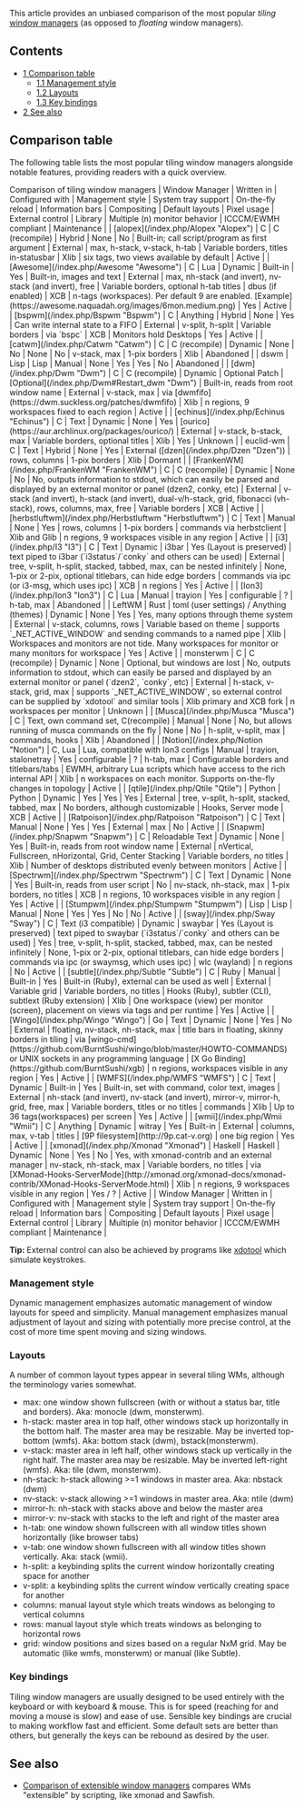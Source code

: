 This article provides an unbiased comparison of the most popular *tiling* [window managers](/index.php/Window_manager "Window manager") (as opposed to *floating* window managers).

<input type="checkbox" role="button" id="toctogglecheckbox" class="toctogglecheckbox" style="display:none">

## Contents

<label class="toctogglelabel" for="toctogglecheckbox"></label>

*   [1 Comparison table](#Comparison_table)
    *   [1.1 Management style](#Management_style)
    *   [1.2 Layouts](#Layouts)
    *   [1.3 Key bindings](#Key_bindings)
*   [2 See also](#See_also)

## Comparison table

The following table lists the most popular tiling window managers alongside notable features, providing readers with a quick overview.

<caption>Comparison of tiling window managers</caption>
| Window Manager | Written in | Configured with | Management style | System tray support | On-the-fly reload | Information bars | Compositing | Default layouts | Pixel usage | External control | Library | Multiple (n) monitor behavior | ICCCM/EWMH compliant | Maintenance |
| [alopex](/index.php/Alopex "Alopex") | C | C (recompile) | Hybrid | None | No | Built-in; call script/program as first argument | External | max, h-stack, v-stack, h-tab | Variable borders, titles in-statusbar | Xlib | six tags, two views available by default | Active |
| [Awesome](/index.php/Awesome "Awesome") | C | Lua | Dynamic | Built-in | Yes | Built-in, images and text | External | max, nh-stack (and invert), nv-stack (and invert), free | Variable borders, optional h-tab titles | dbus (if enabled) | XCB | n-tags (workspaces). Per default 9 are enabled. [Example](https://awesome.naquadah.org/images/6mon.medium.png) | Yes | Active |
| [bspwm](/index.php/Bspwm "Bspwm") | C | Anything | Hybrid | None | Yes | Can write internal state to a FIFO | External | v-split, h-split | Variable borders | via `bspc` | XCB | Monitors hold Desktops | Yes | Active |
| [catwm](/index.php/Catwm "Catwm") | C | C (recompile) | Dynamic | None | No | None | No | v-stack, max | 1-pix borders | Xlib | Abandoned |
| dswm | Lisp | Lisp | Manual | None | Yes | Yes | No | Abandoned |
| [dwm](/index.php/Dwm "Dwm") | C | C (recompile) | Dynamic | Optional Patch | [Optional](/index.php/Dwm#Restart_dwm "Dwm") | Built-in, reads from root window name | External | v-stack, max | via [dwmfifo](https://dwm.suckless.org/patches/dwmfifo) | Xlib | n regions, 9 workspaces fixed to each region | Active |
| [echinus](/index.php/Echinus "Echinus") | C | Text | Dynamic | None | Yes | [ourico](https://aur.archlinux.org/packages/ourico/) | External | v-stack, b-stack, max | Variable borders, optional titles | Xlib | Yes | Unknown |
| euclid-wm | C | Text | Hybrid | None | Yes | External ([dzen](/index.php/Dzen "Dzen")) | rows, columns | 1-pix borders | Xlib | Dormant |
| [FrankenWM](/index.php/FrankenWM "FrankenWM") | C | C (recompile) | Dynamic | None | No | No, outputs information to stdout, which can easily be parsed and displayed by an external monitor or panel (dzen2, conky, etc) | External | v-stack (and invert), h-stack (and invert), dual-v/h-stack, grid, fibonacci (vh-stack), rows, columns, max, free | Variable borders | XCB | Active |
| [herbstluftwm](/index.php/Herbstluftwm "Herbstluftwm") | C | Text | Manual | None | Yes | rows, columns | 1-pix borders | commands via herbstclient | Xlib and Glib | n regions, 9 workspaces visible in any region | Active |
| [i3](/index.php/I3 "I3") | C | Text | Dynamic | i3bar | Yes (Layout is preserved) | text piped to i3bar (`i3status`/`conky` and others can be used) | External | tree, v-split, h-split, stacked, tabbed, max, can be nested infinitely | None, 1-pix or 2-pix, optional titlebars, can hide edge borders | commands via ipc (or i3-msg, which uses ipc) | XCB | n regions | Yes | Active |
| [Ion3](/index.php/Ion3 "Ion3") | C | Lua | Manual | trayion | Yes | configurable | ? | h-tab, max | Abandoned |
| LeftWM | Rust | toml (user settings) / Anything (themes) | Dynamic | None | Yes | Yes, many options through theme system | External | v-stack, columns, rows | Variable based on theme | supports `_NET_ACTIVE_WINDOW` and sending commands to a named pipe | Xlib | Workspaces and monitors are not tide. Many workspaces for monitor or many monitors for workspace | Yes | Active |
| monsterwm | C | C (recompile) | Dynamic | None | Optional, but windows are lost | No, outputs information to stdout, which can easily be parsed and displayed by an external monitor or panel (`dzen2`, `conky`, etc) | External | h-stack, v-stack, grid, max | supports `_NET_ACTIVE_WINDOW`, so external control can be supplied by `xdotool` and similar tools | Xlib primary and XCB fork | n workspaces per monitor | Unknown |
| [Musca](/index.php/Musca "Musca") | C | Text, own command set, C(recompile) | Manual | None | No, but allows running of musca commands on the fly | None | No | h-split, v-split, max | commands, hooks | Xlib | Abandoned |
| [Notion](/index.php/Notion "Notion") | C, Lua | Lua, compatible with Ion3 configs | Manual | trayion, stalonetray | Yes | configurable | ? | h-tab, max | Configurable borders and titlebars/tabs | EWMH, arbitrary Lua scripts which have access to the rich internal API | Xlib | n workspaces on each monitor. Supports on-the-fly changes in topology | Active |
| [qtile](/index.php/Qtile "Qtile") | Python | Python | Dynamic | Yes | Yes | Yes | External | tree, v-split, h-split, stacked, tabbed, max | No borders, although customizable | Hooks, Server mode | XCB | Active |
| [Ratpoison](/index.php/Ratpoison "Ratpoison") | C | Text | Manual | None | Yes | Yes | External | max | No | Active |
| [Snapwm](/index.php/Snapwm "Snapwm") | C | Reloadable Text | Dynamic | None | Yes | Built-in, reads from root window name | External | nVertical, Fullscreen, nHorizontal, Grid, Center Stacking | Variable borders, no titles | Xlib | Number of desktops distributed evenly between monitors | Active |
| [Spectrwm](/index.php/Spectrwm "Spectrwm") | C | Text | Dynamic | None | Yes | Built-in, reads from user script | No | nv-stack, nh-stack, max | 1-pix borders, no titles | XCB | n regions, 10 workspaces visible in any region | Yes | Active |
| [Stumpwm](/index.php/Stumpwm "Stumpwm") | Lisp | Lisp | Manual | None | Yes | Yes | No | No | Active |
| [sway](/index.php/Sway "Sway") | C | Text (i3 compatible) | Dynamic | swaybar | Yes (Layout is preserved) | text piped to swaybar (`i3status`/`conky` and others can be used) | Yes | tree, v-split, h-split, stacked, tabbed, max, can be nested infinitely | None, 1-pix or 2-pix, optional titlebars, can hide edge borders | commands via ipc (or swaymsg, which uses ipc) | wlc (wayland) | n regions | No | Active |
| [subtle](/index.php/Subtle "Subtle") | C | Ruby | Manual | Built-in | Yes | Built-in (Ruby), external can be used as well | External | Variable grid | Variable borders, no titles | Hooks (Ruby), subtler (CLI), subtlext (Ruby extension) | Xlib | One workspace (view) per monitor (screen), placement on views via tags and per runtime | Yes | Active |
| [Wingo](/index.php/Wingo "Wingo") | Go | Text | Dynamic | None | Yes | No | External | floating, nv-stack, nh-stack, max | title bars in floating, skinny borders in tiling | via [wingo-cmd](https://github.com/BurntSushi/wingo/blob/master/HOWTO-COMMANDS) or UNIX sockets in any programming language | [X Go Binding](https://github.com/BurntSushi/xgb) | n regions, workspaces visible in any region | Yes | Active |
| [WMFS](/index.php/WMFS "WMFS") | C | Text | Dynamic | Built-in | Yes | Built-in, set with command, color text, images | External | nh-stack (and invert), nv-stack (and invert), mirror-v, mirror-h, grid, free, max | Variable borders, titles or no titles | commands | Xlib | Up to 36 tags(workspaces) per screen | Yes | Active |
| [wmii](/index.php/Wmii "Wmii") | C | Anything | Dynamic | witray | Yes | Built-in | External | columns, max, v-tab | titles | [9P filesystem](http://9p.cat-v.org) | one big region | Yes | Active |
| [xmonad](/index.php/Xmonad "Xmonad") | Haskell | Haskell | Dynamic | None | Yes | No | Yes, with xmonad-contrib and an external manager | nv-stack, nh-stack, max | Variable borders, no titles | via [XMonad-Hooks-ServerMode](http://xmonad.org/xmonad-docs/xmonad-contrib/XMonad-Hooks-ServerMode.html) | Xlib | n regions, 9 workspaces visible in any region | Yes / ? | Active |
| Window Manager | Written in | Configured with | Management style | System tray support | On-the-fly reload | Information bars | Compositing | Default layouts | Pixel usage | External control | Library | Multiple (n) monitor behavior | ICCCM/EWMH compliant | Maintenance |

**Tip:** External control can also be achieved by programs like [xdotool](https://www.archlinux.org/packages/?name=xdotool) which simulate keystrokes.

### Management style

Dynamic management emphasizes automatic management of window layouts for speed and simplicity. Manual management emphasizes manual adjustment of layout and sizing with potentially more precise control, at the cost of more time spent moving and sizing windows.

### Layouts

A number of common layout types appear in several tiling WMs, although the terminology varies somewhat.

*   max: one window shown fullscreen (with or without a status bar, title and borders). Aka: monocle (dwm, monsterwm).
*   h-stack: master area in top half, other windows stack up horizontally in the bottom half. The master area may be resizable. May be inverted top-bottom (wmfs). Aka: bottom stack (dwm), bstack(monsterwm).
*   v-stack: master area in left half, other windows stack up vertically in the right half. The master area may be resizable. May be inverted left-right (wmfs). Aka: tile (dwm, monsterwm).
*   nh-stack: h-stack allowing >=1 windows in master area. Aka: nbstack (dwm)
*   nv-stack: v-stack allowing >=1 windows in master area. Aka: ntile (dwm)
*   mirror-h: nh-stack with stacks above and below the master area
*   mirror-v: nv-stack with stacks to the left and right of the master area
*   h-tab: one window shown fullscreen with all window titles shown horizontally (like browser tabs)
*   v-tab: one window shown fullscreen with all window titles shown vertically. Aka: stack (wmii).
*   h-split: a keybinding splits the current window horizontally creating space for another
*   v-split: a keybinding splits the current window vertically creating space for another
*   columns: manual layout style which treats windows as belonging to vertical columns
*   rows: manual layout style which treats windows as belonging to horizontal rows
*   grid: window positions and sizes based on a regular NxM grid. May be automatic (like wmfs, monsterwm) or manual (like Subtle).

### Key bindings

Tiling window managers are usually designed to be used entirely with the keyboard or with keyboard & mouse. This is for speed (reaching for and moving a mouse is slow) and ease of use. Sensible key bindings are crucial to making workflow fast and efficient. Some default sets are better than others, but generally the keys can be rebound as desired by the user.

## See also

*   [Comparison of extensible window managers](http://sawfish.wikia.com/wiki/Comparison_of_extensible_window_managers) compares WMs "extensible" by scripting, like xmonad and Sawfish.